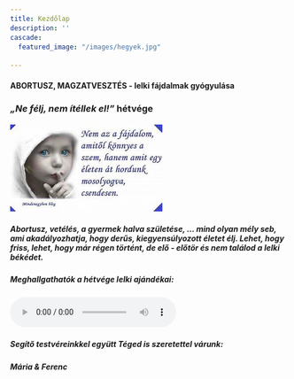 ```yaml
---
title: Kezdőlap
description: ''
cascade:
  featured_image: "/images/hegyek.jpg"

---
```

#### **ABORTUSZ, MAGZATVESZTÉS - lelki fájdalmak gyógyulása**

### _„Ne félj, nem ítéllek el!”_ hétvége

#### ![gyerek](nyitolap_gyerek.jpg)

##### **Abortusz, vetélés, a gyermek halva születése**, … mind olyan mély seb, ami akadályozhatja, hogy derűs, kiegyensúlyozott életet élj. Lehet, hogy friss, lehet, hogy már régen történt, de elő - előtör és nem találod a lelki békédet.

##### Meghallgathatók a hétvége lelki ajándékai:

<audio src="hetvege_ajandeka.mp3" controls="controls">
Your browser does not support the audio element.
</audio>

##### Segítő testvéreinkkel együtt Téged is szeretettel várunk:

##### Mária & Ferenc